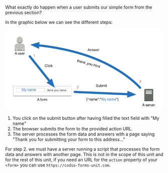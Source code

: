 What exactly do happen when a user submits our simple form from the previous section?

In the graphic below we can see the different steps:

![](.guides/img/Form_path.png)

1. You click on the submit button after having filled the text field with "My name"
1. The browser submits the form to the provided action URL.
1. The server processes the form data and answers with a page saying "Thank you for submitting your form to this address..." 

For step 2. we must have a server running a script that processes the form data and answers with another page. This is not in the scope of this unit and for the rest of this unit, if you need an URL for the `action` property of your `<form>` you can use `https://codio-forms-unit.com`. 